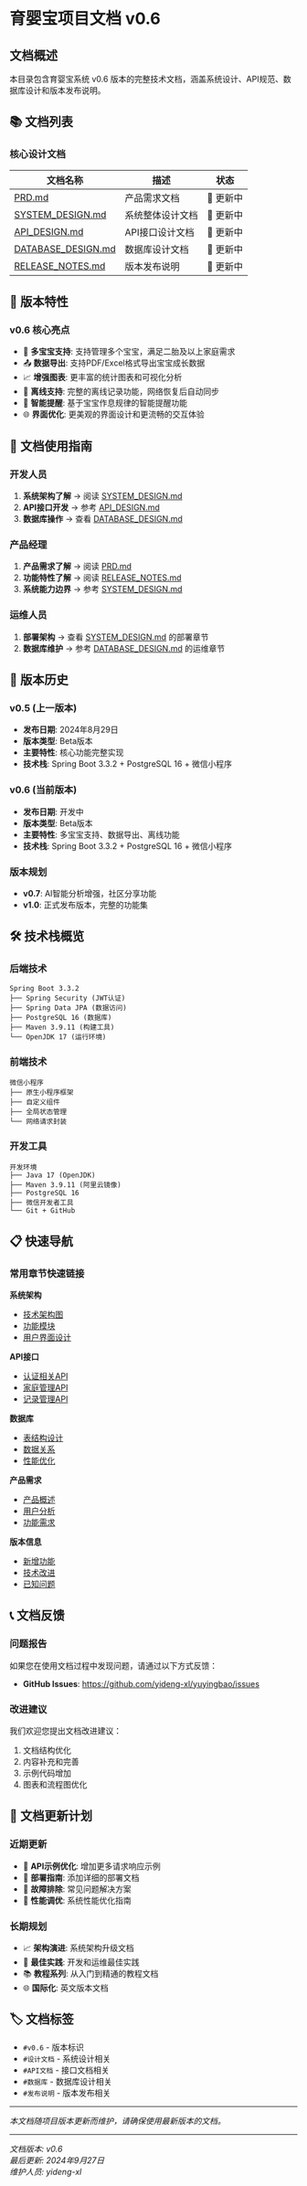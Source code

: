 # 育婴宝项目文档 v0.6

## 文档概述

本目录包含育婴宝系统 v0.6 版本的完整技术文档，涵盖系统设计、API规范、数据库设计和版本发布说明。

## 📚 文档列表

### 核心设计文档

| 文档名称 | 描述 | 状态 |
|---------|------|------|
| [PRD.md](./PRD.md) | 产品需求文档 | 🔄 更新中 |
| [SYSTEM_DESIGN.md](./SYSTEM_DESIGN.md) | 系统整体设计文档 | 🔄 更新中 |
| [API_DESIGN.md](./API_DESIGN.md) | API接口设计文档 | 🔄 更新中 |
| [DATABASE_DESIGN.md](./DATABASE_DESIGN.md) | 数据库设计文档 | 🔄 更新中 |
| [RELEASE_NOTES.md](./RELEASE_NOTES.md) | 版本发布说明 | 🔄 更新中 |

## 🎯 版本特性

### v0.6 核心亮点
- 👥 **多宝宝支持**: 支持管理多个宝宝，满足二胎及以上家庭需求
- 📤 **数据导出**: 支持PDF/Excel格式导出宝宝成长数据
- 📈 **增强图表**: 更丰富的统计图表和可视化分析
- 📶 **离线支持**: 完整的离线记录功能，网络恢复后自动同步
- 🔔 **智能提醒**: 基于宝宝作息规律的智能提醒功能
- 🌐 **界面优化**: 更美观的界面设计和更流畅的交互体验

## 📖 文档使用指南

### 开发人员
1. **系统架构了解** → 阅读 [SYSTEM_DESIGN.md](./SYSTEM_DESIGN.md)
2. **API接口开发** → 参考 [API_DESIGN.md](./API_DESIGN.md)
3. **数据库操作** → 查看 [DATABASE_DESIGN.md](./DATABASE_DESIGN.md)

### 产品经理
1. **产品需求了解** → 阅读 [PRD.md](./PRD.md)
2. **功能特性了解** → 阅读 [RELEASE_NOTES.md](./RELEASE_NOTES.md)
3. **系统能力边界** → 参考 [SYSTEM_DESIGN.md](./SYSTEM_DESIGN.md)

### 运维人员
1. **部署架构** → 查看 [SYSTEM_DESIGN.md](./SYSTEM_DESIGN.md) 的部署章节
2. **数据库维护** → 参考 [DATABASE_DESIGN.md](./DATABASE_DESIGN.md) 的运维章节

## 🔄 版本历史

### v0.5 (上一版本)
- **发布日期**: 2024年8月29日
- **版本类型**: Beta版本
- **主要特性**: 核心功能完整实现
- **技术栈**: Spring Boot 3.3.2 + PostgreSQL 16 + 微信小程序

### v0.6 (当前版本)
- **发布日期**: 开发中
- **版本类型**: Beta版本
- **主要特性**: 多宝宝支持、数据导出、离线功能
- **技术栈**: Spring Boot 3.3.2 + PostgreSQL 16 + 微信小程序

### 版本规划
- **v0.7**: AI智能分析增强，社区分享功能
- **v1.0**: 正式发布版本，完整的功能集

## 🛠️ 技术栈概览

### 后端技术
```
Spring Boot 3.3.2
├── Spring Security (JWT认证)
├── Spring Data JPA (数据访问)
├── PostgreSQL 16 (数据库)
├── Maven 3.9.11 (构建工具)
└── OpenJDK 17 (运行环境)
```

### 前端技术
```
微信小程序
├── 原生小程序框架
├── 自定义组件
├── 全局状态管理
└── 网络请求封装
```

### 开发工具
```
开发环境
├── Java 17 (OpenJDK)
├── Maven 3.9.11 (阿里云镜像)
├── PostgreSQL 16
├── 微信开发者工具
└── Git + GitHub
```

## 📋 快速导航

### 常用章节快速链接

**系统架构**
- [技术架构图](./SYSTEM_DESIGN.md#2-技术架构)
- [功能模块](./SYSTEM_DESIGN.md#31-核心功能模块)
- [用户界面设计](./SYSTEM_DESIGN.md#32-用户界面设计)

**API接口**
- [认证相关API](./API_DESIGN.md#1-认证相关-api)
- [家庭管理API](./API_DESIGN.md#2-家庭管理-api)
- [记录管理API](./API_DESIGN.md#4-记录管理-api)

**数据库**
- [表结构设计](./DATABASE_DESIGN.md#表结构设计)
- [数据关系](./DATABASE_DESIGN.md#22-数据关系)
- [性能优化](./DATABASE_DESIGN.md#性能优化)

**产品需求**
- [产品概述](./PRD.md#1-产品概述)
- [用户分析](./PRD.md#2-用户分析)
- [功能需求](./PRD.md#4-功能需求)

**版本信息**
- [新增功能](./RELEASE_NOTES.md#🚀-新增功能)
- [技术改进](./RELEASE_NOTES.md#🔧-技术改进)
- [已知问题](./RELEASE_NOTES.md#🐛-已知问题)

## 📞 文档反馈

### 问题报告
如果您在使用文档过程中发现问题，请通过以下方式反馈：

- **GitHub Issues**: https://github.com/yideng-xl/yuyingbao/issues

### 改进建议
我们欢迎您提出文档改进建议：

1. 文档结构优化
2. 内容补充和完善
3. 示例代码增加
4. 图表和流程图优化

## 📅 文档更新计划

### 近期更新
- 🔄 **API示例优化**: 增加更多请求响应示例
- 🔄 **部署指南**: 添加详细的部署文档
- 🔄 **故障排除**: 常见问题解决方案
- 🔄 **性能调优**: 系统性能优化指南

### 长期规划
- 📈 **架构演进**: 系统架构升级文档
- 🔧 **最佳实践**: 开发和运维最佳实践
- 📚 **教程系列**: 从入门到精通的教程文档
- 🌐 **国际化**: 英文版本文档

## 🏷️ 文档标签

- `#v0.6` - 版本标识
- `#设计文档` - 系统设计相关
- `#API文档` - 接口文档相关
- `#数据库` - 数据库设计相关
- `#发布说明` - 版本发布相关

---

*本文档随项目版本更新而维护，请确保使用最新版本的文档。*

---

*文档版本: v0.6*  
*最后更新: 2024年9月27日*  
*维护人员: yideng-xl*